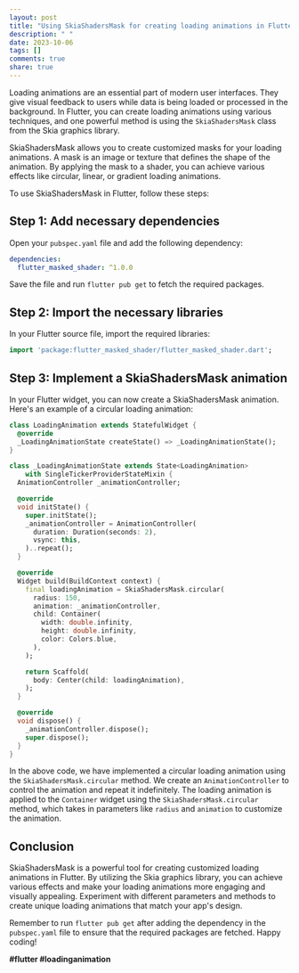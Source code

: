 ```yaml
---
layout: post
title: "Using SkiaShadersMask for creating loading animations in Flutter"
description: " "
date: 2023-10-06
tags: []
comments: true
share: true
---
```


Loading animations are an essential part of modern user interfaces. They give visual feedback to users while data is being loaded or processed in the background. In Flutter, you can create loading animations using various techniques, and one powerful method is using the `SkiaShadersMask` class from the Skia graphics library.

SkiaShadersMask allows you to create customized masks for your loading animations. A mask is an image or texture that defines the shape of the animation. By applying the mask to a shader, you can achieve various effects like circular, linear, or gradient loading animations.

To use SkiaShadersMask in Flutter, follow these steps:

## Step 1: Add necessary dependencies
Open your `pubspec.yaml` file and add the following dependency:

```yaml
dependencies:
  flutter_masked_shader: ^1.0.0
```

Save the file and run `flutter pub get` to fetch the required packages.

## Step 2: Import the necessary libraries
In your Flutter source file, import the required libraries:

```dart
import 'package:flutter_masked_shader/flutter_masked_shader.dart';
```

## Step 3: Implement a SkiaShadersMask animation
In your Flutter widget, you can now create a SkiaShadersMask animation. Here's an example of a circular loading animation:

```dart
class LoadingAnimation extends StatefulWidget {
  @override
  _LoadingAnimationState createState() => _LoadingAnimationState();
}

class _LoadingAnimationState extends State<LoadingAnimation>
    with SingleTickerProviderStateMixin {
  AnimationController _animationController;

  @override
  void initState() {
    super.initState();
    _animationController = AnimationController(
      duration: Duration(seconds: 2),
      vsync: this,
    )..repeat();
  }

  @override
  Widget build(BuildContext context) {
    final loadingAnimation = SkiaShadersMask.circular(
      radius: 150,
      animation: _animationController,
      child: Container(
        width: double.infinity,
        height: double.infinity,
        color: Colors.blue,
      ),
    );

    return Scaffold(
      body: Center(child: loadingAnimation),
    );
  }

  @override
  void dispose() {
    _animationController.dispose();
    super.dispose();
  }
}
```

In the above code, we have implemented a circular loading animation using the `SkiaShadersMask.circular` method. We create an `AnimationController` to control the animation and repeat it indefinitely. The loading animation is applied to the `Container` widget using the `SkiaShadersMask.circular` method, which takes in parameters like `radius` and `animation` to customize the animation.

## Conclusion
SkiaShadersMask is a powerful tool for creating customized loading animations in Flutter. By utilizing the Skia graphics library, you can achieve various effects and make your loading animations more engaging and visually appealing. Experiment with different parameters and methods to create unique loading animations that match your app's design.

Remember to run `flutter pub get` after adding the dependency in the `pubspec.yaml` file to ensure that the required packages are fetched. Happy coding!

**#flutter #loadinganimation**